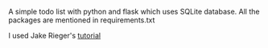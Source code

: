 A simple todo list with python and flask which uses SQLite database. All the packages are mentioned in requirements.txt

I used Jake Rieger's <a target="_blank" href="https://www.youtube.com/watch?v=Z1RJmh_OqeA">tutorial</a>
